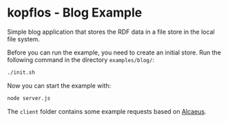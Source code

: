 # kopflos - Blog Example

Simple blog application that stores the RDF data in a file store in the local file system.

Before you can run the example, you need to create an initial store.
Run the following command in the directory `examples/blog/`:

```bash
./init.sh
```

Now you can start the example with:

```bash
node server.js
```

The `client` folder contains some example requests based on [Alcaeus](https://github.com/wikibus/Alcaeus).

